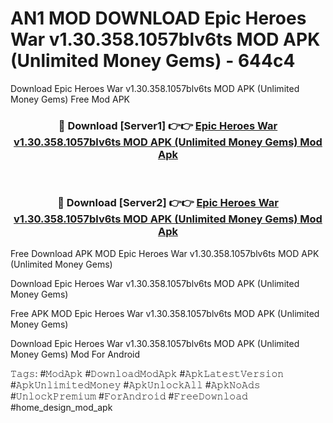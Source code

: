 # AN1 MOD DOWNLOAD Epic Heroes War v1.30.358.1057blv6ts MOD APK (Unlimited Money Gems) - 644c4
Download Epic Heroes War v1.30.358.1057blv6ts MOD APK (Unlimited Money Gems) Free Mod APK

<div align="center">
<h3>🔴 Download [Server1] 👉👉 <a href="https://apk-comot.site?title=Epic_Heroes_War_v1.30.358.1057blv6ts_MOD_APK_(Unlimited_Money_Gems)">Epic Heroes War v1.30.358.1057blv6ts MOD APK (Unlimited Money Gems) Mod Apk</a></h3><br>

<h3>🔴 Download [Server2] 👉👉 <a href="https://apk-comot.site?title=Epic_Heroes_War_v1.30.358.1057blv6ts_MOD_APK_(Unlimited_Money_Gems)">Epic Heroes War v1.30.358.1057blv6ts MOD APK (Unlimited Money Gems) Mod Apk</a></h3>
</div>


Free Download APK MOD Epic Heroes War v1.30.358.1057blv6ts MOD APK (Unlimited Money Gems)

Download Epic Heroes War v1.30.358.1057blv6ts MOD APK (Unlimited Money Gems) 

Free APK MOD Epic Heroes War v1.30.358.1057blv6ts MOD APK (Unlimited Money Gems) 

Download Epic Heroes War v1.30.358.1057blv6ts MOD APK (Unlimited Money Gems) Mod For Android

𝚃𝚊𝚐𝚜: #𝙼𝚘𝚍𝙰𝚙𝚔 #𝙳𝚘𝚠𝚗𝚕𝚘𝚊𝚍𝙼𝚘𝚍𝙰𝚙𝚔 #𝙰𝚙𝚔𝙻𝚊𝚝𝚎𝚜𝚝𝚅𝚎𝚛𝚜𝚒𝚘𝚗 #𝙰𝚙𝚔𝚄𝚗𝚕𝚒𝚖𝚒𝚝𝚎𝚍𝙼𝚘𝚗𝚎𝚢 #𝙰𝚙𝚔𝚄𝚗𝚕𝚘𝚌𝚔𝙰𝚕𝚕 #𝙰𝚙𝚔𝙽𝚘𝙰𝚍𝚜 #𝚄𝚗𝚕𝚘𝚌𝚔𝙿𝚛𝚎𝚖𝚒𝚞𝚖 #𝙵𝚘𝚛𝙰𝚗𝚍𝚛𝚘𝚒𝚍 #𝙵𝚛𝚎𝚎𝙳𝚘𝚠𝚗𝚕𝚘𝚊𝚍 #home_design_mod_apk